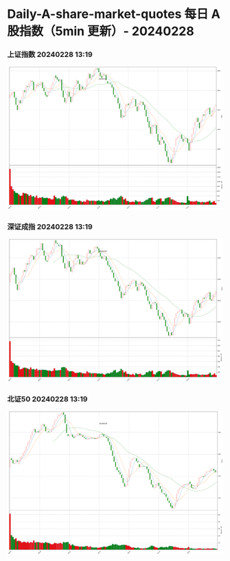
# Daily-A-share-market-quotes 每日 A 股指数（5min 更新）- 20240228

### 上证指数 20240228 13:19
![](./fig/2024/2/20240228-sh000001.png)

### 深证成指 20240228 13:19
![](./fig/2024/2/20240228-sz399001.png)

### 北证50 20240228 13:19
![](./fig/2024/2/20240228-bj899050.png)
